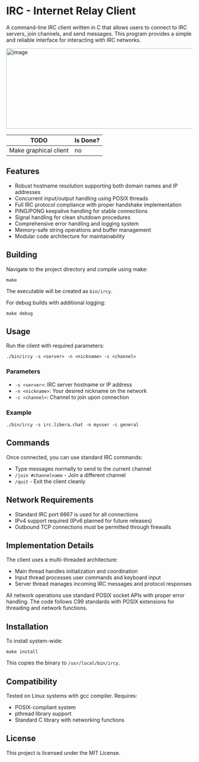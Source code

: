 # IRC - Internet Relay Client

A command-line IRC client written in C that allows users to connect to IRC servers, join channels, and send messages. This program provides a simple and reliable interface for interacting with IRC networks.

<img width="679" height="217" alt="image" src="https://github.com/user-attachments/assets/4b737ce1-59bb-49f7-93d9-2363be5e9e46" />

TODO | Is Done?
---|---
Make graphical client | no


## Features

- Robust hostname resolution supporting both domain names and IP addresses
- Concurrent input/output handling using POSIX threads
- Full IRC protocol compliance with proper handshake implementation
- PING/PONG keepalive handling for stable connections
- Signal handling for clean shutdown procedures
- Comprehensive error handling and logging system
- Memory-safe string operations and buffer management
- Modular code architecture for maintainability

## Building

Navigate to the project directory and compile using make:

```
make
```

The executable will be created as `bin/ircy`.

For debug builds with additional logging:

```
make debug
```

## Usage

Run the client with required parameters:

```
./bin/ircy -s <server> -n <nickname> -c <channel>
```

### Parameters

- `-s <server>`: IRC server hostname or IP address
- `-n <nickname>`: Your desired nickname on the network
- `-c <channel>`: Channel to join upon connection

### Example

```
./bin/ircy -s irc.libera.chat -n myuser -c general
```

## Commands

Once connected, you can use standard IRC commands:

- Type messages normally to send to the current channel
- `/join #channelname` - Join a different channel
- `/quit` - Exit the client cleanly

## Network Requirements

- Standard IRC port 6667 is used for all connections
- IPv4 support required (IPv6 planned for future releases)
- Outbound TCP connections must be permitted through firewalls

## Implementation Details

The client uses a multi-threaded architecture:

- Main thread handles initialization and coordination
- Input thread processes user commands and keyboard input
- Server thread manages incoming IRC messages and protocol responses

All network operations use standard POSIX socket APIs with proper error handling. The code follows C99 standards with POSIX extensions for threading and network functions.

## Installation

To install system-wide:

```
make install
```

This copies the binary to `/usr/local/bin/ircy`.

## Compatibility

Tested on Linux systems with gcc compiler. Requires:

- POSIX-compliant system
- pthread library support
- Standard C library with networking functions

## License

This project is licensed under the MIT License.
